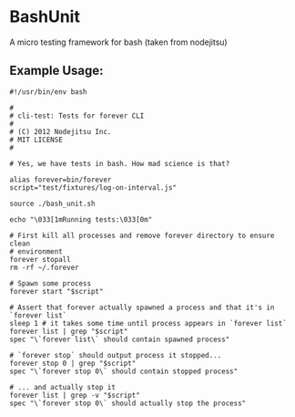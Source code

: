 BashUnit
========

A micro testing framework for bash (taken from nodejitsu)

## Example Usage:
	#!/usr/bin/env bash
	
	#
	# cli-test: Tests for forever CLI
	#
	# (C) 2012 Nodejitsu Inc.
	# MIT LICENSE
	#
	
	# Yes, we have tests in bash. How mad science is that?
	
	alias forever=bin/forever
	script="test/fixtures/log-on-interval.js"
	
    source ./bash_unit.sh
    
	echo "\033[1mRunning tests:\033[0m"
	
	# First kill all processes and remove forever directory to ensure clean 
	# environment
	forever stopall
	rm -rf ~/.forever
	
	# Spawn some process
	forever start "$script"
	
	# Assert that forever actually spawned a process and that it's in `forever list`
	sleep 1 # it takes some time until process appears in `forever list`
	forever list | grep "$script"
	spec "\`forever list\` should contain spawned process"
	
	# `forever stop` should output process it stopped...
	forever stop 0 | grep "$script"
	spec "\`forever stop 0\` should contain stopped process"
	
	# ... and actually stop it
	forever list | grep -v "$script"
	spec "\`forever stop 0\` should actually stop the process"
